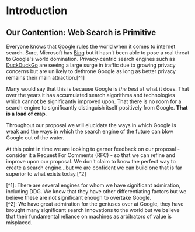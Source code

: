 # Introduction

## Our Contention: Web Search is Primitive

Everyone knows that [Google](https://google.com/) rules the world when it comes to internet search. Sure, Microsoft has [Bing](https://bing.com/) but it hasn't been able to pose a real threat to Google's world domination. Privacy-centric search engines such as [DuckDuckGo](https://duckduckgo.com/) are seeing a large surge in traffic due to growing privacy concerns but are unlikely to dethrone Google as long as better privacy remains their main attraction.\[^1\]

Many would say that this is because Google is _the best_ at what it does. That over the years it has accumulated search algorithms and technologies which cannot be significantly improved upon. That there is no room for a search engine to significantly distinguish itself positively from Google. **That is a load of crap**.

Throughout our proposal we will elucidate the ways in which Google is weak and the ways in which the search engine of the future can blow Google out of the water.

At this point in time we are looking to garner feedback on our proposal - consider it a Request For Comments \(RFC\) - so that we can refine and improve upon our proposal. We don't claim to know the perfect way to create a search engine...but we are confident we can build one that is far superior to what exists today.\[^2\]

\[^1\]: There are several engines for whom we have significant admiration, including DDG. We know that they have other differentiating factors but we believe these are not significant enough to overtake Google.  
\[^2\]: We have great admiration for the geniuses over at Google, they have brought many significant search innovations to the world but we believe that their fundamental reliance on machines as arbitrators of value is misplaced.

